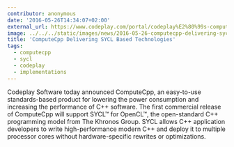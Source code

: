 ```yaml
---
contributor: anonymous
date: '2016-05-26T14:34:07+02:00'
external_url: https://www.codeplay.com/portal/codeplay%E2%80%99s-computecpp%E2%84%A2-to-bring-sycl%E2%84%A2-into-heterogeneous-processor-solutions
image: ../../../static/images/news/2016-05-26-computecpp-delivering-sycl-based-technologies.webp
title: 'ComputeCpp Delivering SYCL Based Technologies'
tags:
  - computecpp
  - sycl
  - codeplay
  - implementations
---
```


Codeplay Software today announced ComputeCpp, an easy-to-use standards-based product for lowering the power consumption
and increasing the performance of C++ software. The first commercial release of ComputeCpp will support SYCL™ for
OpenCL™, the open-standard C++ programming model from The Khronos Group. SYCL allows C++ application developers to write
high-performance modern C++ and deploy it to multiple processor cores without hardware-specific rewrites or
optimizations.
